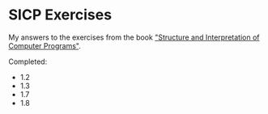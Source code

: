 SICP Exercises
==============
My answers to the exercises from the book ["Structure and Interpretation of Computer Programs"](http://mitpress.mit.edu/sicp/full-text/book/book.html).

Completed:

* 1.2
* 1.3
* 1.7
* 1.8